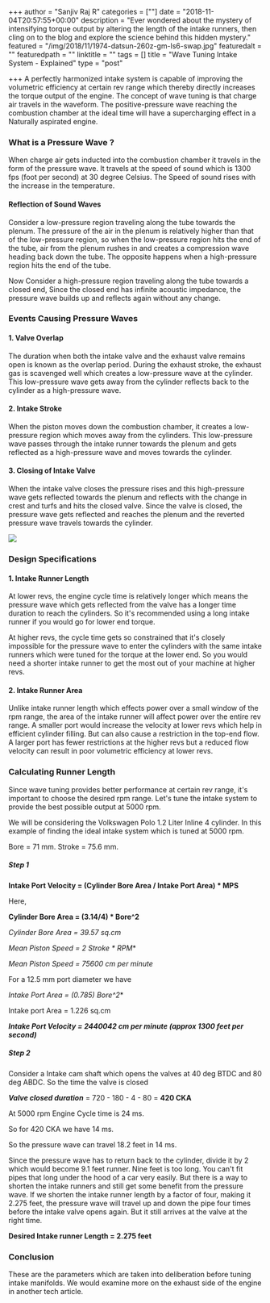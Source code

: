 +++
author = "Sanjiv Raj R"
categories = [""]
date = "2018-11-04T20:57:55+00:00"
description = "Ever wondered about the mystery of intensifying torque output by altering the length of the intake runners, then cling on to the blog and explore the science behind this hidden mystery."
featured = "/img/2018/11/1974-datsun-260z-gm-ls6-swap.jpg"
featuredalt = ""
featuredpath = ""
linktitle = ""
tags = []
title = "Wave Tuning Intake System - Explained"
type = "post"

+++
A perfectly harmonized intake system is capable of improving the volumetric efficiency at certain rev range which thereby directly increases the torque output of the engine. The concept of wave tuning is that charge air travels in the waveform. The positive-pressure wave reaching the combustion chamber at the ideal time will have a supercharging effect in a Naturally aspirated engine.

### What is a Pressure Wave ?

When charge air gets inducted into the combustion chamber it travels in the form of the pressure wave. It travels at the speed of sound which is 1300 fps (foot per second) at 30 degree Celsius. The Speed of sound rises with the increase in the temperature.

#### Reflection of Sound Waves

Consider a low-pressure region traveling along the tube towards the plenum. The pressure of the air in the plenum is relatively higher than that of the low-pressure region, so when the low-pressure region hits the end of the tube, air from the plenum rushes in and creates a compression wave heading back down the tube. The opposite happens when a high-pressure region hits the end of the tube.

Now Consider a high-pressure region traveling along the tube towards a closed end, Since the closed end has infinite acoustic impedance, the pressure wave builds up and reflects again without any change.

### Events Causing Pressure Waves

#### 1. Valve Overlap

The duration when both the intake valve and the exhaust valve remains open is known as the overlap period. During the exhaust stroke, the exhaust gas is scavenged well which creates a low-pressure wave at the cylinder. This low-pressure wave gets away from the cylinder reflects back to the cylinder as a high-pressure wave.

#### 2. Intake Stroke

When the piston moves down the combustion chamber, it creates a low-pressure region which moves away from the cylinders. This low-pressure wave passes through the intake runner towards the plenum and gets reflected as a high-pressure wave and moves towards the cylinder.

#### 3. Closing of Intake Valve

When the intake valve closes the pressure rises and this high-pressure wave gets reflected towards the plenum and reflects with the change in crest and turfs and hits the closed valve. Since the valve is closed, the pressure wave gets reflected and reaches the plenum and the reverted pressure wave travels towards the cylinder.

![](/img/2018/11/FAST-LS3-Runners-1200.jpg)

### Design Specifications

#### 1. Intake Runner Length

At lower revs, the engine cycle time is relatively longer which means the pressure wave which gets reflected from the valve has a longer time duration to reach the cylinders. So it's recommended using a long intake runner if you would go for lower end torque.

At higher revs, the cycle time gets so constrained that it's closely impossible for the pressure wave to enter the cylinders with the same intake runners which were tuned for the torque at the lower end. So you would need a shorter intake runner to get the most out of your machine at higher revs.

#### 2. Intake Runner Area

Unlike intake runner length which effects power over a small window of the rpm range, the area of the intake runner will affect power over the entire rev range. A smaller port would increase the velocity at lower revs which help in efficient cylinder filling. But can also cause a restriction in the top-end flow. A larger port has fewer restrictions at the higher revs but a reduced flow velocity can result in poor volumetric efficiency at lower revs.

### Calculating Runner Length

Since wave tuning provides better performance at certain rev range, it's important to choose the desired rpm range. Let's tune the intake system to provide the best possible output at 5000 rpm.

We will be considering the Volkswagen Polo 1.2 Liter Inline 4 cylinder. In this example of finding the ideal intake system which is tuned at 5000 rpm.

Bore = 71 mm. Stroke = 75.6 mm.

##### Step 1

**Intake Port Velocity = (Cylinder Bore Area / Intake Port Area) * MPS**

Here,

**Cylinder Bore Area = (3.14/4) * Bore^2**

_Cylinder Bore Area = 39.57 sq.cm_

**Mean Piston Speed = 2* Stroke * RPM**

_Mean Piston Speed = 75600 cm per minute_

For a 12.5 mm port diameter we have

**Intake Port Area = (0.785)* Bore^2**

Intake port Area = 1.226 sq.cm

**_Intake Port Velocity = 2440042 cm per minute (approx 1300 feet per second)_**

##### Step 2 

Consider a Intake cam shaft which opens the valves at 40 deg BTDC and 80 deg ABDC. So the time the valve is closed

**_Valve closed duration_** = 720 - 180 - 4 - 80 = **420 CKA**

At 5000 rpm Engine Cycle time is 24 ms.

So for 420 CKA we have 14 ms.

So the pressure wave can travel 18.2 feet in 14 ms.

Since the pressure wave has to return back to the cylinder, divide it by 2 which would become 9.1 feet runner. Nine feet is too long. You can't fit pipes that long under the hood of a car very easily. But there is a way to shorten the intake runners and still get some benefit from the pressure wave. If we shorten the intake runner length by a factor of four, making it 2.275 feet, the pressure wave will travel up and down the pipe four times before the intake valve opens again. But it still arrives at the valve at the right time.

**Desired Intake runner Length  = 2.275 feet**

### Conclusion 

These are the parameters which are taken into deliberation before tuning intake manifolds. We would examine more on the exhaust side of the engine in another tech article.